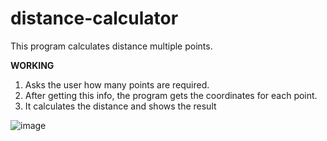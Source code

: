 # distance-calculator

This program calculates distance multiple points.

**WORKING**

1. Asks the user how many points are required.
2. After getting this info, the program gets the coordinates for each point.
3. It calculates the distance and shows the result

![image](https://user-images.githubusercontent.com/77692425/126821534-3c3064d1-0486-4feb-9cc7-053000ff45d2.png)

